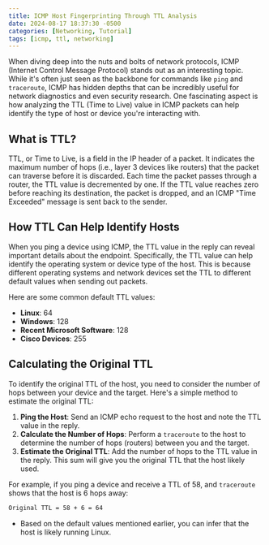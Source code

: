 ```yaml
---
title: ICMP Host Fingerprinting Through TTL Analysis
date: 2024-08-17 18:37:30 -0500
categories: [Networking, Tutorial]
tags: [icmp, ttl, networking]
---
```


When diving deep into the nuts and bolts of network protocols, ICMP (Internet Control Message Protocol) stands out as an interesting topic. While it's often just seen as the backbone for commands like `ping` and `traceroute`, ICMP has hidden depths that can be incredibly useful for network diagnostics and even security research. One fascinating aspect is how analyzing the TTL (Time to Live) value in ICMP packets can help identify the type of host or device you're interacting with.

## What is TTL?

TTL, or Time to Live, is a field in the IP header of a packet. It indicates the maximum number of hops (i.e., layer 3 devices like routers) that the packet can traverse before it is discarded. Each time the packet passes through a router, the TTL value is decremented by one. If the TTL value reaches zero before reaching its destination, the packet is dropped, and an ICMP "Time Exceeded" message is sent back to the sender.

## How TTL Can Help Identify Hosts

When you ping a device using ICMP, the TTL value in the reply can reveal important details about the endpoint. Specifically, the TTL value can help identify the operating system or device type of the host. This is because different operating systems and network devices set the TTL to different default values when sending out packets.

Here are some common default TTL values:

- **Linux**: 64
- **Windows**: 128
- **Recent Microsoft Software**: 128
- **Cisco Devices**: 255

## Calculating the Original TTL

To identify the original TTL of the host, you need to consider the number of hops between your device and the target. Here's a simple method to estimate the original TTL:

1. **Ping the Host**: Send an ICMP echo request to the host and note the TTL value in the reply.
2. **Calculate the Number of Hops**: Perform a `traceroute` to the host to determine the number of hops (routers) between you and the target.
3. **Estimate the Original TTL**: Add the number of hops to the TTL value in the reply. This sum will give you the original TTL that the host likely used.

For example, if you ping a device and receive a TTL of 58, and `traceroute` shows that the host is 6 hops away:

```markdown
Original TTL = 58 + 6 = 64
```
* Based on the default values mentioned earlier, you can infer that the host is likely running Linux.

